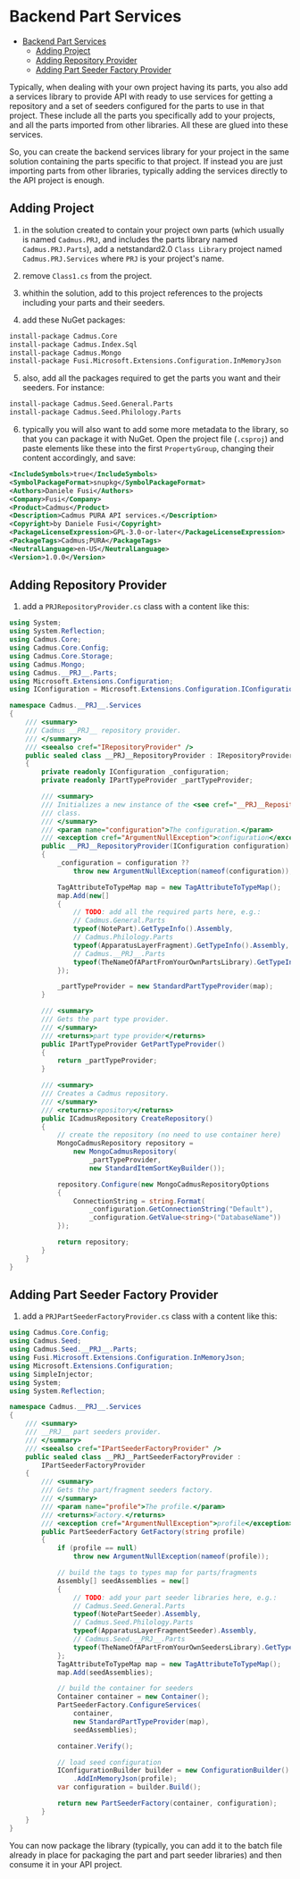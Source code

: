 # Backend Part Services

- [Backend Part Services](#backend-part-services)
  - [Adding Project](#adding-project)
  - [Adding Repository Provider](#adding-repository-provider)
  - [Adding Part Seeder Factory Provider](#adding-part-seeder-factory-provider)

Typically, when dealing with your own project having its parts, you also add a services library to provide API with ready to use services for getting a repository and a set of seeders configured for the parts to use in that project. These include all the parts you specifically add to your projects, and all the parts imported from other libraries. All these are glued into these services.

So, you can create the backend services library for your project in the same solution containing the parts specific to that project. If instead you are just importing parts from other libraries, typically adding the services directly to the API project is enough.

## Adding Project

1. in the solution created to contain your project own parts (which usually is named `Cadmus.PRJ`, and includes the parts library named `Cadmus.PRJ.Parts`), add a netstandard2.0 `Class Library` project named `Cadmus.PRJ.Services` where `PRJ` is your project's name.

2. remove `Class1.cs` from the project.

3. whithin the solution, add to this project references to the projects including your parts and their seeders.

4. add these NuGet packages:

```bash
install-package Cadmus.Core
install-package Cadmus.Index.Sql
install-package Cadmus.Mongo
install-package Fusi.Microsoft.Extensions.Configuration.InMemoryJson
```

5. also, add all the packages required to get the parts you want and their seeders. For instance:

```bash
install-package Cadmus.Seed.General.Parts
install-package Cadmus.Seed.Philology.Parts
```

6. typically you will also want to add some more metadata to the library, so that you can package it with NuGet. Open the project file (`.csproj`) and paste elements like these into the first `PropertyGroup`, changing their content accordingly, and save:

```xml
<IncludeSymbols>true</IncludeSymbols>
<SymbolPackageFormat>snupkg</SymbolPackageFormat>
<Authors>Daniele Fusi</Authors>
<Company>Fusi</Company>
<Product>Cadmus</Product>
<Description>Cadmus PURA API services.</Description>
<Copyright>by Daniele Fusi</Copyright>
<PackageLicenseExpression>GPL-3.0-or-later</PackageLicenseExpression>
<PackageTags>Cadmus;PURA</PackageTags>
<NeutralLanguage>en-US</NeutralLanguage>
<Version>1.0.0</Version>
```

## Adding Repository Provider

1. add a `PRJRepositoryProvider.cs` class with a content like this:

```cs
using System;
using System.Reflection;
using Cadmus.Core;
using Cadmus.Core.Config;
using Cadmus.Core.Storage;
using Cadmus.Mongo;
using Cadmus.__PRJ__.Parts;
using Microsoft.Extensions.Configuration;
using IConfiguration = Microsoft.Extensions.Configuration.IConfiguration;

namespace Cadmus.__PRJ__.Services
{
    /// <summary>
    /// Cadmus __PRJ__ repository provider.
    /// </summary>
    /// <seealso cref="IRepositoryProvider" />
    public sealed class __PRJ__RepositoryProvider : IRepositoryProvider
    {
        private readonly IConfiguration _configuration;
        private readonly IPartTypeProvider _partTypeProvider;

        /// <summary>
        /// Initializes a new instance of the <see cref="__PRJ__RepositoryProvider"/>
        /// class.
        /// </summary>
        /// <param name="configuration">The configuration.</param>
        /// <exception cref="ArgumentNullException">configuration</exception>
        public __PRJ__RepositoryProvider(IConfiguration configuration)
        {
            _configuration = configuration ??
                throw new ArgumentNullException(nameof(configuration));

            TagAttributeToTypeMap map = new TagAttributeToTypeMap();
            map.Add(new[]
            {
            	// TODO: add all the required parts here, e.g.:
                // Cadmus.General.Parts
                typeof(NotePart).GetTypeInfo().Assembly,
                // Cadmus.Philology.Parts
                typeof(ApparatusLayerFragment).GetTypeInfo().Assembly,
                // Cadmus.__PRJ__.Parts
                typeof(TheNameOfAPartFromYourOwnPartsLibrary).GetTypeInfo().Assembly,
            });

            _partTypeProvider = new StandardPartTypeProvider(map);
        }

        /// <summary>
        /// Gets the part type provider.
        /// </summary>
        /// <returns>part type provider</returns>
        public IPartTypeProvider GetPartTypeProvider()
        {
            return _partTypeProvider;
        }

        /// <summary>
        /// Creates a Cadmus repository.
        /// </summary>
        /// <returns>repository</returns>
        public ICadmusRepository CreateRepository()
        {
            // create the repository (no need to use container here)
            MongoCadmusRepository repository =
                new MongoCadmusRepository(
                    _partTypeProvider,
                    new StandardItemSortKeyBuilder());

            repository.Configure(new MongoCadmusRepositoryOptions
            {
                ConnectionString = string.Format(
                    _configuration.GetConnectionString("Default"),
                    _configuration.GetValue<string>("DatabaseName"))
            });

            return repository;
        }
    }
}
```

## Adding Part Seeder Factory Provider

1. add a `PRJPartSeederFactoryProvider.cs` class with a content like this:

```cs
using Cadmus.Core.Config;
using Cadmus.Seed;
using Cadmus.Seed.__PRJ__.Parts;
using Fusi.Microsoft.Extensions.Configuration.InMemoryJson;
using Microsoft.Extensions.Configuration;
using SimpleInjector;
using System;
using System.Reflection;

namespace Cadmus.__PRJ__.Services
{
    /// <summary>
    /// __PRJ__ part seeders provider.
    /// </summary>
    /// <seealso cref="IPartSeederFactoryProvider" />
    public sealed class __PRJ__PartSeederFactoryProvider :
        IPartSeederFactoryProvider
    {
        /// <summary>
        /// Gets the part/fragment seeders factory.
        /// </summary>
        /// <param name="profile">The profile.</param>
        /// <returns>Factory.</returns>
        /// <exception cref="ArgumentNullException">profile</exception>
        public PartSeederFactory GetFactory(string profile)
        {
            if (profile == null)
                throw new ArgumentNullException(nameof(profile));

            // build the tags to types map for parts/fragments
            Assembly[] seedAssemblies = new[]
            {
            	// TODO: add your part seeder libraries here, e.g.:
                // Cadmus.Seed.General.Parts
                typeof(NotePartSeeder).Assembly,
                // Cadmus.Seed.Philology.Parts
                typeof(ApparatusLayerFragmentSeeder).Assembly,
                // Cadmus.Seed.__PRJ__.Parts
                typeof(TheNameOfAPartFromYourOwnSeedersLibrary).GetTypeInfo().Assembly,
            };
            TagAttributeToTypeMap map = new TagAttributeToTypeMap();
            map.Add(seedAssemblies);

            // build the container for seeders
            Container container = new Container();
            PartSeederFactory.ConfigureServices(
                container,
                new StandardPartTypeProvider(map),
                seedAssemblies);

            container.Verify();

            // load seed configuration
            IConfigurationBuilder builder = new ConfigurationBuilder()
                .AddInMemoryJson(profile);
            var configuration = builder.Build();

            return new PartSeederFactory(container, configuration);
        }
    }
}
```

You can now package the library (typically, you can add it to the batch file already in place for packaging the part and part seeder libraries) and then consume it in your API project.
